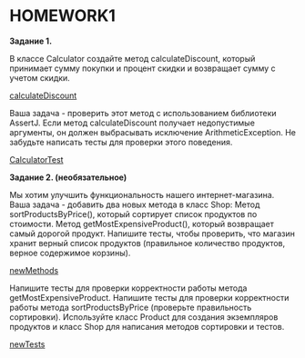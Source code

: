 # HOMEWORK1

**Задание 1.** 

В классе Calculator создайте метод calculateDiscount, 
который принимает сумму покупки и процент скидки и возвращает сумму 
с учетом скидки. 

[calculateDiscount](Calculator/Calculator.java)

Ваша задача - проверить этот метод с использованием
библиотеки AssertJ. Если метод calculateDiscount получает недопустимые
аргументы, он должен выбрасывать исключение ArithmeticException. 
Не забудьте написать тесты для проверки этого поведения.

[CalculatorTest](Calculator/CalculatorTest.java)


**Задание 2. (необязательное)** 

Мы хотим улучшить функциональность нашего
интернет-магазина. Ваша задача - добавить два новых метода в класс Shop: 
Метод sortProductsByPrice(), который сортирует список продуктов по стоимости.
Метод getMostExpensiveProduct(), который возвращает самый дорогой продукт.
Напишите тесты, чтобы проверить, что магазин хранит верный список продуктов 
(правильное количество продуктов, верное содержимое корзины).

[newMethods](Shop/Shop.java)

Напишите тесты для проверки корректности работы метода getMostExpensiveProduct. 
Напишите тесты для проверки корректности работы метода sortProductsByPrice 
(проверьте правильность сортировки). 
Используйте класс Product для создания экземпляров продуктов 
и класс Shop для написания методов сортировки и тестов.

[newTests](Shop/ShopTest.java)